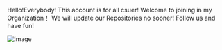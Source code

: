 Hello!Everybody!
This account is for all csuer!
Welcome to joining in my Organization！
We will update our Repositories no sooner!
Follow us and have fun!

![image](https://user-images.githubusercontent.com/72860784/170857585-bfeae271-fa0a-4b14-a9a7-48e0bad2b9d7.png)


<!--

**Here are some ideas to get you started:**

🙋‍♀️ A short introduction - what is your organization all about?
🌈 Contribution guidelines - how can the community get involved?
👩‍💻 Useful resources - where can the community find your docs? Is there anything else the community should know?
🍿 Fun facts - what does your team eat for breakfast?
🧙 Remember, you can do mighty things with the power of [Markdown](https://docs.github.com/github/writing-on-github/getting-started-with-writing-and-formatting-on-github/basic-writing-and-formatting-syntax)
-->
